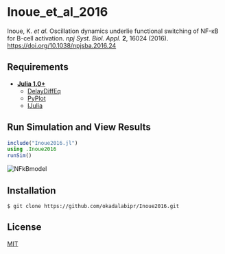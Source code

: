 # Inoue_et_al_2016
Inoue, K. *et al.* Oscillation dynamics underlie functional switching of NF-κB for B-cell activation. *npj Syst. Biol. Appl.* **2**, 16024 (2016). https://doi.org/10.1038/npjsba.2016.24

## Requirements
- **[Julia 1.0+](https://julialang.org)**
    - [DelayDiffEq](https://github.com/JuliaDiffEq/DelayDiffEq.jl)
    - [PyPlot](https://github.com/JuliaPy/PyPlot.jl)
    - [IJulia](https://github.com/JuliaLang/IJulia.jl)

## Run Simulation and View Results
```julia
include("Inoue2016.jl")
using .Inoue2016
runSim()
```
![NFkBmodel](https://user-images.githubusercontent.com/31299606/60936877-9f0d6880-a309-11e9-8067-a7acaaccd694.png)

## Installation
    $ git clone https://github.com/okadalabipr/Inoue2016.git

## License
[MIT](/LICENSE)